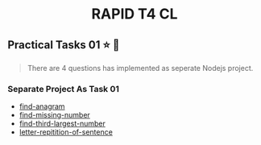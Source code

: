 <h1 align="center">RAPID T4 CL</h1>

## Practical Tasks 01 ⭐ 🎒
>There are 4 questions has implemented as seperate Nodejs project.

### Separate Project As Task 01
   - [find-anagram](./find-anagram)
   - [find-missing-number](./find-missing-number)
   - [find-third-largest-number](./find-third-largest-number)
   - [letter-repitition-of-sentence](./letter-repitition-of-sentence)


